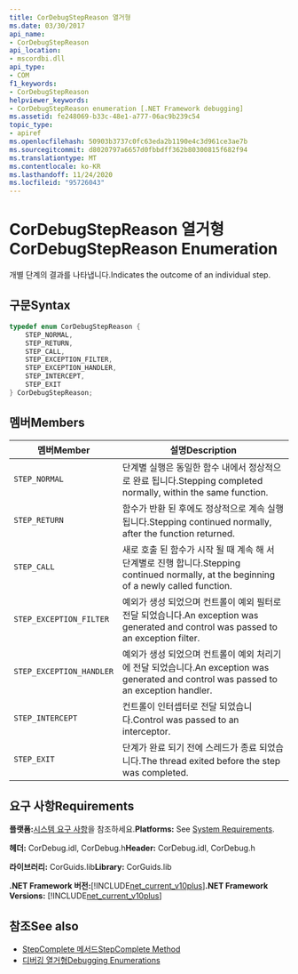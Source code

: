 ```yaml
---
title: CorDebugStepReason 열거형
ms.date: 03/30/2017
api_name:
- CorDebugStepReason
api_location:
- mscordbi.dll
api_type:
- COM
f1_keywords:
- CorDebugStepReason
helpviewer_keywords:
- CorDebugStepReason enumeration [.NET Framework debugging]
ms.assetid: fe248069-b33c-48e1-a777-06ac9b239c54
topic_type:
- apiref
ms.openlocfilehash: 50903b3737c0fc63eda2b1190e4c3d961ce3ae7b
ms.sourcegitcommit: d8020797a6657d0fbbdff362b80300815f682f94
ms.translationtype: MT
ms.contentlocale: ko-KR
ms.lasthandoff: 11/24/2020
ms.locfileid: "95726043"
---
```

# <a name="cordebugstepreason-enumeration"></a><span data-ttu-id="a1348-102">CorDebugStepReason 열거형</span><span class="sxs-lookup"><span data-stu-id="a1348-102">CorDebugStepReason Enumeration</span></span>

<span data-ttu-id="a1348-103">개별 단계의 결과를 나타냅니다.</span><span class="sxs-lookup"><span data-stu-id="a1348-103">Indicates the outcome of an individual step.</span></span>  
  
## <a name="syntax"></a><span data-ttu-id="a1348-104">구문</span><span class="sxs-lookup"><span data-stu-id="a1348-104">Syntax</span></span>  
  
```cpp  
typedef enum CorDebugStepReason {  
    STEP_NORMAL,  
    STEP_RETURN,  
    STEP_CALL,  
    STEP_EXCEPTION_FILTER,  
    STEP_EXCEPTION_HANDLER,  
    STEP_INTERCEPT,  
    STEP_EXIT  
} CorDebugStepReason;  
```  
  
## <a name="members"></a><span data-ttu-id="a1348-105">멤버</span><span class="sxs-lookup"><span data-stu-id="a1348-105">Members</span></span>  
  
|<span data-ttu-id="a1348-106">멤버</span><span class="sxs-lookup"><span data-stu-id="a1348-106">Member</span></span>|<span data-ttu-id="a1348-107">설명</span><span class="sxs-lookup"><span data-stu-id="a1348-107">Description</span></span>|  
|------------|-----------------|  
|`STEP_NORMAL`|<span data-ttu-id="a1348-108">단계별 실행은 동일한 함수 내에서 정상적으로 완료 됩니다.</span><span class="sxs-lookup"><span data-stu-id="a1348-108">Stepping completed normally, within the same function.</span></span>|  
|`STEP_RETURN`|<span data-ttu-id="a1348-109">함수가 반환 된 후에도 정상적으로 계속 실행 됩니다.</span><span class="sxs-lookup"><span data-stu-id="a1348-109">Stepping continued normally, after the function returned.</span></span>|  
|`STEP_CALL`|<span data-ttu-id="a1348-110">새로 호출 된 함수가 시작 될 때 계속 해 서 단계별로 진행 합니다.</span><span class="sxs-lookup"><span data-stu-id="a1348-110">Stepping continued normally, at the beginning of a newly called function.</span></span>|  
|`STEP_EXCEPTION_FILTER`|<span data-ttu-id="a1348-111">예외가 생성 되었으며 컨트롤이 예외 필터로 전달 되었습니다.</span><span class="sxs-lookup"><span data-stu-id="a1348-111">An exception was generated and control was passed to an exception filter.</span></span>|  
|`STEP_EXCEPTION_HANDLER`|<span data-ttu-id="a1348-112">예외가 생성 되었으며 컨트롤이 예외 처리기에 전달 되었습니다.</span><span class="sxs-lookup"><span data-stu-id="a1348-112">An exception was generated and control was passed to an exception handler.</span></span>|  
|`STEP_INTERCEPT`|<span data-ttu-id="a1348-113">컨트롤이 인터셉터로 전달 되었습니다.</span><span class="sxs-lookup"><span data-stu-id="a1348-113">Control was passed to an interceptor.</span></span>|  
|`STEP_EXIT`|<span data-ttu-id="a1348-114">단계가 완료 되기 전에 스레드가 종료 되었습니다.</span><span class="sxs-lookup"><span data-stu-id="a1348-114">The thread exited before the step was completed.</span></span>|  
  
## <a name="requirements"></a><span data-ttu-id="a1348-115">요구 사항</span><span class="sxs-lookup"><span data-stu-id="a1348-115">Requirements</span></span>  

 <span data-ttu-id="a1348-116">**플랫폼:**[시스템 요구 사항](../../get-started/system-requirements.md)을 참조하세요.</span><span class="sxs-lookup"><span data-stu-id="a1348-116">**Platforms:** See [System Requirements](../../get-started/system-requirements.md).</span></span>  
  
 <span data-ttu-id="a1348-117">**헤더:** CorDebug.idl, CorDebug.h</span><span class="sxs-lookup"><span data-stu-id="a1348-117">**Header:** CorDebug.idl, CorDebug.h</span></span>  
  
 <span data-ttu-id="a1348-118">**라이브러리:** CorGuids.lib</span><span class="sxs-lookup"><span data-stu-id="a1348-118">**Library:** CorGuids.lib</span></span>  
  
 <span data-ttu-id="a1348-119">**.NET Framework 버전:**[!INCLUDE[net_current_v10plus](../../../../includes/net-current-v10plus-md.md)]</span><span class="sxs-lookup"><span data-stu-id="a1348-119">**.NET Framework Versions:** [!INCLUDE[net_current_v10plus](../../../../includes/net-current-v10plus-md.md)]</span></span>  
  
## <a name="see-also"></a><span data-ttu-id="a1348-120">참조</span><span class="sxs-lookup"><span data-stu-id="a1348-120">See also</span></span>

- [<span data-ttu-id="a1348-121">StepComplete 메서드</span><span class="sxs-lookup"><span data-stu-id="a1348-121">StepComplete Method</span></span>](icordebugmanagedcallback-stepcomplete-method.md)
- [<span data-ttu-id="a1348-122">디버깅 열거형</span><span class="sxs-lookup"><span data-stu-id="a1348-122">Debugging Enumerations</span></span>](debugging-enumerations.md)
